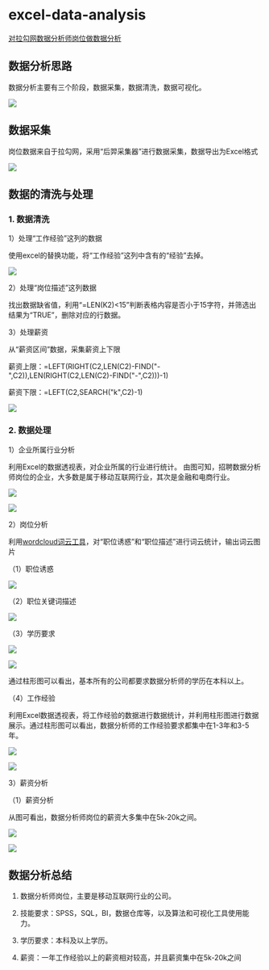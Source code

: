 # excel-data-analysis

[对拉勾网数据分析师岗位做数据分析](对拉勾网数据分析师岗位做数据分析.pdf)

## 数据分析思路

数据分析主要有三个阶段，数据采集，数据清洗，数据可视化。

![](拉勾网数据分析——职位分析.png)

## 数据采集

岗位数据来自于拉勾网，采用“后羿采集器”进行数据采集，数据导出为Excel格式

![](原始表格数据.png)

## 数据的清洗与处理

### 1. 数据清洗

1）处理“工作经验”这列的数据

使用excel的替换功能，将“工作经验”这列中含有的“经验”去掉。

![](工作经验处理.png)

2）处理“岗位描述”这列数据

找出数据缺省值，利用“=LEN(K2)<15”判断表格内容是否小于15字符，并筛选出结果为“TRUE”，删除对应的行数据。

3）处理薪资 

从“薪资区间”数据，采集薪资上下限

薪资上限：=LEFT(RIGHT(C2,LEN(C2)-FIND("-",C2)),LEN(RIGHT(C2,LEN(C2)-FIND("-",C2)))-1)

薪资下限：=LEFT(C2,SEARCH("k",C2)-1)

![](薪资区间处理.png)

### 2. 数据处理

1）企业所属行业分析

利用Excel的数据透视表，对企业所属的行业进行统计。
由图可知，招聘数据分析师岗位的企业，大多数是属于移动互联网行业，其次是金融和电商行业。

![](行业统计.png)

![](行业分布柱形图.png)

2）岗位分析

利用[wordcloud词云工具](词云生成程序.py)，对“职位诱惑”和“职位描述”进行词云统计，输出词云图片

（1）职位诱惑

![](word_cloud.jpg)

（2）职位关键词描述

![](岗位关键词词云.jpg)

（3）学历要求

![](学历统计数据.png)

![](学历柱形图展示.png)

通过柱形图可以看出，基本所有的公司都要求数据分析师的学历在本科以上。

（4）工作经验 

利用Excel数据透视表，将工作经验的数据进行数据统计，并利用柱形图进行数据展示。通过柱形图可以看出，数据分析师的工作经验要求都集中在1-3年和3-5年。 

![](工作经验统计数据.png)

![](工作经验柱形图展示.png)

3）薪资分析

（1）薪资分析

从图可看出，数据分析师岗位的薪资大多集中在5k-20k之间。

![](薪资分析数据.png)

![](薪资分组与岗位数量关系.png)

## 数据分析总结

1. 数据分析师岗位，主要是移动互联网行业的公司。 

2. 技能要求：SPSS，SQL，BI，数据仓库等，以及算法和可视化工具使用能力。

3. 学历要求：本科及以上学历。 

4. 薪资：一年工作经验以上的薪资相对较高，并且薪资集中在5k-20k之间

